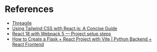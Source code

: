 # References

- [Threagile](https://threagile.io)
- [Using Tailwind CSS with React.js: A Concise Guide](https://dev.to/haszankauna/using-tailwind-css-with-reactjs-a-concise-guide-33j)
- [React 18 with Webpack 5 — Project setup steps](https://medium.com/@tharinduit16/react-18-with-webpack-5-project-setup-steps-a93b4e1aaa3b)
- [How to Create a Flask + React Project with Vite | Python Backend + React Frontend](https://www.youtube.com/watch?v=ctQMqqEo4G8)

